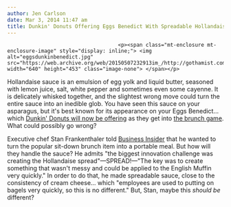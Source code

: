 ```yaml
---
author: Jen Carlson
date: Mar 3, 2014 11:47 am
title: Dunkin' Donuts Offering Eggs Benedict With Spreadable Hollandaise
---
```


	
										<p><span class="mt-enclosure mt-enclosure-image" style="display: inline;"> <img alt="eggsdunkinbenedict.jpg" src="https://web.archive.org/web/20150507232913im_/http://gothamist.com/attachments/arts_jen/eggsdunkinbenedict.jpg" width="640" height="453" class="image-none"> </span></p>

<p>Hollandaise sauce is an emulsion of egg yolk and liquid butter, seasoned with lemon juice, salt, white pepper and sometimes even some cayenne. It is delicately whisked together, and the slightest wrong move could turn the entire sauce into an inedible glob. You have seen this sauce on your asparagus, but it&apos;s best known for its appearance on your Eggs Benedict... which <a href="https://web.archive.org/web/20150507232913/https://staging.dunkindonuts.com/content/dunkindonuts/en/menu/food/sandwiches/breakfastsandwiches/egg_benedict.html">Dunkin&apos; Donuts will now be offering</a> as they get into <a href="https://web.archive.org/web/20150507232913/http://www.prnewswire.com/news-releases/brunch-on-the-go-dunkin-donuts-introduces-eggs-benedict-breakfast-sandwich-248196081.html">the brunch game</a>. What could possibly go wrong?</p>

<p>Executive chef Stan Frankenthaler told <a href="https://web.archive.org/web/20150507232913/http://www.businessinsider.com/dunkin-donuts-new-eggs-benedict-sandwich-2014-2#ixzz2uuds9Od9">Business Insider</a> that he wanted to turn the popular sit-down brunch item into a portable meal. But how will they handle the sauce?  He admits &quot;the biggest innovation challenge was creating the Hollandaise spread&quot;&#x2014;SPREAD!&#x2014;&quot;The key was to create something that wasn&apos;t messy and could be applied to the English Muffin very quickly.&quot; In order to do that, he made spreadable sauce, close to the consistency of cream cheese... which &quot;employees are used to putting on bagels very quickly, so this is no different.&quot; But, Stan, maybe this <em>should be</em> different?</p>					
										
									
				